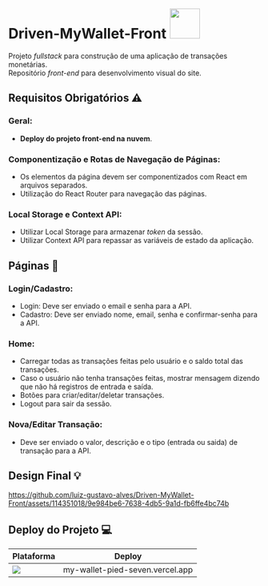 # Driven-MyWallet-Front <img width="60" height="60" src="https://em-content.zobj.net/thumbs/120/google/350/money-with-wings_1f4b8.png"/>
Projeto _fullstack_ para construção de uma aplicação de transações monetárias.<br>
Repositório _front-end_ para desenvolvimento visual do site.

## Requisitos Obrigatórios ⚠️

### Geral:
- **Deploy do projeto front-end na nuvem**.

### Componentização e Rotas de Navegação de Páginas:
- Os elementos da página devem ser componentizados com React em arquivos separados.
- Utilização do React Router para navegação das páginas.
### Local Storage e Context API:
- Utilizar Local Storage para armazenar _token_ da sessão.
- Utilizar Context API para repassar as variáveis de estado da aplicação.

## Páginas 📄
### Login/Cadastro:
- Login: Deve ser enviado o email e senha para a API.
- Cadastro: Deve ser enviado nome, email, senha e confirmar-senha para a API.
### Home:
- Carregar todas as transações feitas pelo usuário e o saldo total das transações.
- Caso o usuário não tenha transações feitas, mostrar mensagem dizendo que não há registros de entrada e saída.
- Botões para criar/editar/deletar transações.
- Logout para sair da sessão.
### Nova/Editar Transação:
- Deve ser enviado o valor, descrição e o tipo (entrada ou saida) de transação para a API.

## Design Final 💡
https://github.com/luiz-gustavo-alves/Driven-MyWallet-Front/assets/114351018/9e984be6-7638-4db5-9a1d-fb6ffe4bc74b

## Deploy do Projeto 💻

| Plataforma | Deploy |
| --- | --- |
| <a href="https://vercel.com/"><img src="https://img.shields.io/badge/Vercel-000000?style=for-the-badge&logo=vercel&logoColor=white" /></a> | my-wallet-pied-seven.vercel.app

